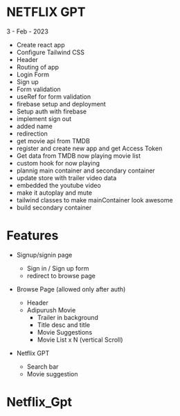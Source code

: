# NETFLIX GPT

3 - Feb - 2023
- Create react app
- Configure Tailwind CSS
- Header
- Routing of app
- Login Form
- Sign up
- Form validation
- useRef for form validation
- firebase setup and deployment
- Setup auth with firebase
- implement sign out
- added name
- redirection
- get movie api from TMDB
- register and create new app and get Access Token
- Get data from TMDB now playing movie list
- custom hook for now playing
- plannig  main container and secondary container
- update store with trailer video data
- embedded the youtube video
- make it autoplay and mute
- tailwind classes to make mainContainer look awesome
- build secondary container


# Features

- Signup/signin page
    - Sign in  /  Sign up form
    - redirect to browse page




- Browse Page (allowed only after auth)
    - Header
    - Adipurush Movie 
        - Trailer in background
        - Title desc and title
        - Movie Suggestions
        - Movie List x N (vertical Scroll)

- Netflix GPT 
    - Search bar
    - Movie suggestion




# Netflix_Gpt
